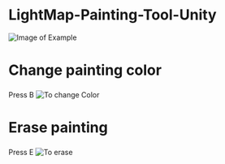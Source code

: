 # LightMap-Painting-Tool-Unity
 
![Image of Example](https://github.com/Louis1351/LightMap-Painting-Tool-Unity/blob/master/Images/Example1.PNG)

# Change painting color<h3>
 Press B
![To change Color](https://github.com/Louis1351/LightMap-Painting-Tool-Unity/blob/master/GIFs/Example1.gif)

# Erase painting<h3>
 Press E
![To erase](https://github.com/Louis1351/LightMap-Painting-Tool-Unity/blob/master/GIFs/Example2.gif)
